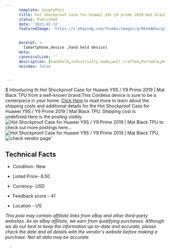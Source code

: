 ```yaml
---
      template: SinglePost
      title: hot shockproof case for huawei y9s y9 prime 2019 mat black tpu
      status: Published
      date: '2023-02-12'
      featuredImage: 'https://i.ebayimg.com/thumbs/images/g/0KsAAOSwrg5gVh57/s-l225.jpg'
       

      excerpt: >-
        [smartphone,device ,hand held device]
      meta:
      canonicalLink: ''
      description: [handheld,industrially made,well crafted,Portable,Mobile,Compact,Convenient,Lightweight,Maneuverable,Man-portable,Miniature,Carriable,Hand-held,Light,Holdable,Transportable,Mobile device,Pocket-sized,On-the-go,Wireless,Cordless,Compact size,Convenient size, smartphone,device ,hand held device]
      noindex: false
      

---
```

$
      Introducing th Hot Shockproof Case for Huawei Y9S / Y9 Prime 2019 | Mat Black TPU from a well-known brand.This Cordless device  is sure to be a centerpiece in your home. [Click Here](https://www.ebay.com/itm/304634391503?hash=item46ed9febcf%3Ag%3A0KsAAOSwrg5gVh57&mkevt=1&mkcid=1&mkrid=711-53200-19255-0&campid=%253CePNCampaignId%253E&customid=%253CreferenceId%253E&toolid=10049) to read more to learn about the shipping costs and additional details for the Hot Shockproof Case for Huawei Y9S / Y9 Prime 2019 | Mat Black TPU. Shipping cost is undefined.Here is the posting visibly ![Hot Shockproof Case for Huawei Y9S / Y9 Prime 2019 | Mat Black TPU](https://i.ebayimg.com/thumbs/images/g/0KsAAOSwrg5gVh57/s-l225.jpg) to check out more postings here... ![Hot Shockproof Case for Huawei Y9S / Y9 Prime 2019 | Mat Black TPU](https://i.ebayimg.com/images/g/0KsAAOSwrg5gVh57/s-l1200.jpg), ![check vendor page](https://origin-galleryplus.ebayimg.com/ws/web/304634391503_2_0_1/225x225.jpg,https://origin-galleryplus.ebayimg.com/ws/web/304634391503_3_0_1/225x225.jpg,https://origin-galleryplus.ebayimg.com/ws/web/304634391503_4_0_1/225x225.jpg,https://origin-galleryplus.ebayimg.com/ws/web/304634391503_5_0_1/225x225.jpg,https://origin-galleryplus.ebayimg.com/ws/web/304634391503_6_0_1/225x225.jpg,https://origin-galleryplus.ebayimg.com/ws/web/304634391503_7_0_1/225x225.jpg,https://origin-galleryplus.ebayimg.com/ws/web/304634391503_8_0_1/225x225.jpg)'

      

 ## Technical Facts 



     
      

 - Condition- New 


      

 - Listed Price- 6.50 


      

 - Currency- USD 


      

 - Feedback score - 41 


      

 - Location - US 


      
      

 *_This post may contain affiliate links from eBay and other third-party websites. As an eBay affiliate, we earn from qualifying purchases. Although we do our best to keep the information up-to-date and accurate, please check the date and all details with the vendor's website before making a purchase. Not all data may be accurate._*




      -
